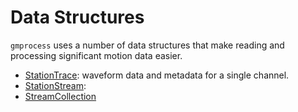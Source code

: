 # Data Structures

`gmprocess` uses a number of data structures that make reading and processing
significant motion data easier.

* [StationTrace](data-structures/station-trace.html): waveform data and metadata for a single channel.
* [StationStream](data-structures/station-stream.html):
* [StreamCollection](data-structures/stream-collection.html)
